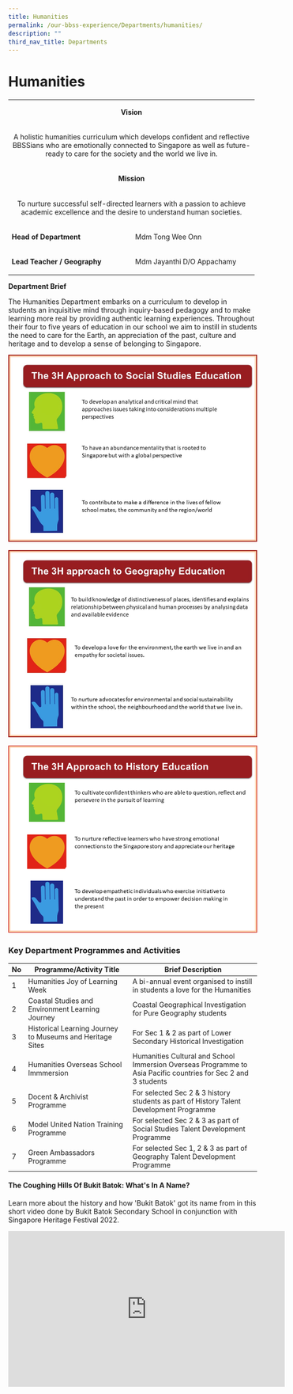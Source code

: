 ```yaml
---
title: Humanities
permalink: /our-bbss-experience/Departments/humanities/
description: ""
third_nav_title: Departments
---
```

# Humanities

<table>
<tbody>
<tr>
<td colspan="2" width="471">
<p style="text-align: center;"><strong>Vision</strong></p>
</td>
</tr>
<tr>
<td colspan="2" width="471">
<p style="text-align: center;">A holistic humanities curriculum which develops confident and reflective BBSSians who are emotionally connected to Singapore as well as future-ready to care for the society and the world we live in.</p>
</td>
</tr>
<tr>
<td colspan="2" width="471">
<p style="text-align: center;"><strong>Mission</strong></p>
</td>
</tr>
<tr>
<td colspan="2" width="471">
<p style="text-align: center;">To nurture successful self-directed learners with a passion to achieve academic excellence and the desire to understand human societies.</p>
</td>
</tr>
<tr>
<td width="236">
<p><strong>Head of Department</strong></p>
</td>
<td width="235">
<p>Mdm Tong Wee Onn</p>
</td>
</tr>
<tr>
<td width="236">
<p><strong>Lead Teacher / Geography</strong></p>
</td>
<td width="235">
<p>Mdm Jayanthi D/O Appachamy</p>
</td>
</tr>
</tbody>
</table>

**Department Brief**

The Humanities Department embarks on a curriculum to develop in students an inquisitive mind through inquiry-based pedagogy and to make learning more real by providing authentic learning experiences. Throughout their four to five years of education in our school we aim to instill in students the need to care for the Earth, an appreciation of the past, culture and heritage and to develop a sense of belonging to Singapore.


![](/images/Our%20BBSS%20Experience/Slide1.jpg)

![](/images/Our%20BBSS%20Experience/Slide2.jpg)

![](/images/Our%20BBSS%20Experience/History.png)


### **Key Department Programmes and Activities**

| No |                  Programme/Activity Title                 |                                                Brief Description                                               |
|--|-------------|--------------------------|
| 1  | Humanities Joy of Learning Week                           | A bi-annual event organised to instill in students a love for the Humanities                                   |
| 2  | Coastal Studies and Environment Learning Journey          | Coastal Geographical Investigation for Pure Geography students                                                 |
| 3  | Historical Learning Journey to Museums and Heritage Sites | For Sec 1 & 2 as part of Lower Secondary Historical Investigation                                              |
| 4  | Humanities Overseas School Immmersion                     | Humanities Cultural and School Immersion Overseas Programme to Asia Pacific countries for Sec 2 and 3 students |
| 5  | Docent & Archivist Programme                              | For selected Sec 2 & 3 history students as part of History Talent Development Programme                        |
| 6  | Model United Nation Training Programme                    | For selected Sec 2 & 3 as part of Social Studies Talent Development Programme                                  |
| 7  | Green Ambassadors Programme                               | For selected Sec 1, 2 & 3 as part of Geography Talent Development Programme                                    |

#### The Coughing Hills Of Bukit Batok: What's In A Name?

Learn more about the history and how 'Bukit Batok' got its name from in this short video done by Bukit Batok Secondary School in conjunction with Singapore Heritage Festival 2022.

<iframe width="560" height="315" src="https://www.youtube.com/embed/DttlAAGSkpI" title="The Coughing Hills of Bukit Batok: What's In A Name?" frameborder="0" allow="accelerometer; autoplay; clipboard-write; encrypted-media; gyroscope; picture-in-picture" allowfullscreen></iframe>
